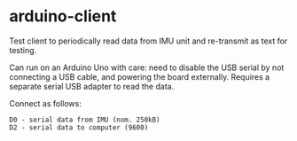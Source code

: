 # arduino-client

Test client to periodically read data from IMU unit and re-transmit
as text for testing.

Can run on an Arduino Uno with care:  need to disable the USB serial
by not connecting a USB cable, and powering the board externally.
Requires a separate serial USB adapter to read the data.

Connect as follows:

    D0 - serial data from IMU (nom. 250kB)
	D2 - serial data to computer (9600)
	
	
